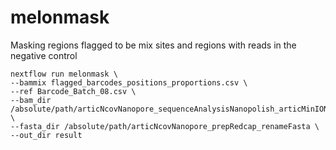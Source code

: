 # melonmask
 Masking regions flagged to be mix sites and regions with reads in the negative control

```
nextflow run melonmask \
--bammix flagged_barcodes_positions_proportions.csv \
--ref Barcode_Batch_08.csv \
--bam_dir /absolute/path/articNcovNanopore_sequenceAnalysisNanopolish_articMinIONNanopolish \
--fasta_dir /absolute/path/articNcovNanopore_prepRedcap_renameFasta \
--out_dir result
```
